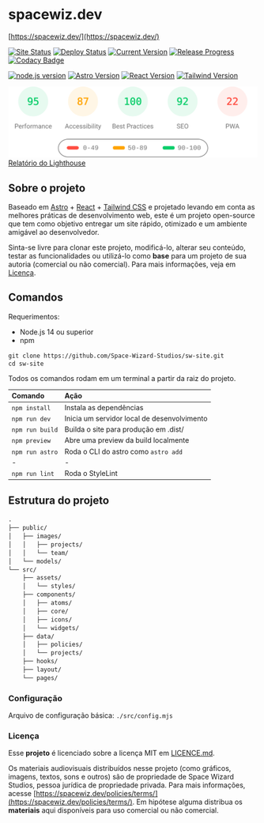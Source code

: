 # spacewiz.dev

[https://spacewiz.dev/](https://spacewiz.dev/)

[![Site Status](https://img.shields.io/website?url=https%3A%2F%2Fspacewiz.dev%2F)](https://spacewiz.dev/)
[![Deploy Status](https://img.shields.io/github/actions/workflow/status/Space-Wizard-Studios/sw-site/deploy_firebase.yml?label=deploy)](https://github.com/Space-Wizard-Studios/sw_site/actions/workflows/deploy_firebase_live.yml)
[![Current Version](https://img.shields.io/github/package-json/v/Space-Wizard-Studios/sw-site)](https://spacewiz.dev/)
[![Release Progress](https://img.shields.io/github/milestones/progress/Space-Wizard-Studios/sw-site/1)](https://github.com/Space-Wizard-Studios/sw_site/milestone/1)
[![Codacy Badge](https://img.shields.io/codacy/grade/b41425b7246b40278a3db6b3a209710a?logo=codacy&style=flat)](https://app.codacy.com/gh/Space-Wizard-Studios/sw-site/dashboard)

[![node.js version](https://img.shields.io/github/package-json/node/Space-Wizard-Studios/sw-site?logo=nodedotjs)](https://nodejs.org/)
[![Astro Version](https://img.shields.io/github/package-json/dependency-version/Space-Wizard-Studios/sw-site/astro?logo=astro)](https://astro.build/)
[![React Version](https://img.shields.io/github/package-json/dependency-version/Space-Wizard-Studios/sw-site/react?logo=react)](https://pt-br.reactjs.org/)
[![Tailwind Version](https://img.shields.io/github/package-json/dependency-version/Space-Wizard-Studios/sw-site/tailwindcss?label=tailwind&logo=tailwindcss)](https://tailwindcss.com/)

![Relatório do Lighthouse resumido](./lighthouse_results/desktop/pagespeed.svg)
[Relatório do Lighthouse](https://htmlpreview.github.io/?https://github.com/Space-Wizard-Studios/sw-site/blob/main/lighthouse_results/desktop/sw_space_site__dev_vakkwqk0_web_app.html)

## Sobre o projeto

Baseado em [Astro](https://astro.build/) + [React](https://pt-br.reactjs.org/)  + [Tailwind CSS](https://tailwindcss.com/) e projetado levando em conta as melhores práticas de desenvolvimento web, este é um projeto open-source que tem como objetivo entregar um site rápido, otimizado e um ambiente amigável ao desenvolvedor.

Sinta-se livre para clonar este projeto, modificá-lo, alterar seu conteúdo, testar as funcionalidades ou utilizá-lo como **base** para um projeto de sua autoria (comercial ou não comercial). Para mais informações, veja em [Licença](https://github.com/Space-Wizard-Studios/sw-site#Licença).

## Comandos

Requerimentos:

- Node.js 14 ou superior
- npm

```pwsh
git clone https://github.com/Space-Wizard-Studios/sw-site.git
cd sw-site
```

Todos os comandos rodam em um terminal a partir da raiz do projeto.

| Comando                   | Ação                                              |
| :------------------------ | :-------------------------------------------------|
| `npm install`             | Instala as dependências                           |
| `npm run dev`             | Inicia um servidor local de desenvolvimento       |
| `npm run build`           | Builda o site para produção em .dist/             |
| `npm preview`             | Abre uma preview da build localmente              |
| `npm run astro`           | Roda o CLI do astro como `astro add`              |
| -                         | -                                                 |
| `npm run lint`            | Roda o StyleLint                                  |

## Estrutura do projeto

```txt
.
├── public/
│   ├── images/
│   │   ├── projects/
│   │   └── team/
│   └── models/
└── src/
    ├── assets/
    │   └── styles/
    ├── components/
    │   ├── atoms/
    │   ├── core/
    │   ├── icons/
    │   └── widgets/
    ├── data/
    │   ├── policies/
    │   └── projects/
    ├── hooks/
    ├── layout/
    └── pages/
```

### Configuração

Arquivo de configuração básica: `./src/config.mjs`

### Licença

Esse **projeto** é licenciado sobre a licença MIT em [LICENCE.md](https://github.com/Space-Wizard-Studios/sw-site/blob/main/LICENSE.md).

Os materiais audiovisuais distribuídos nesse projeto (como gráficos, imagens, textos, sons e outros) são de propriedade de Space Wizard Studios, pessoa jurídica de propriedade privada. Para mais informações, acesse [https://spacewiz.dev/policies/terms/](https://spacewiz.dev/policies/terms/). Em hipótese alguma distribua os **materiais** aqui disponíveis para uso comercial ou não comercial.
